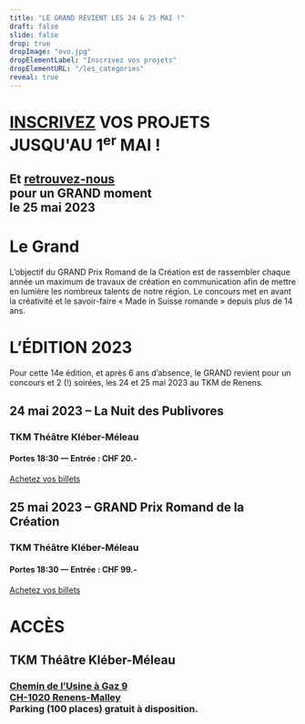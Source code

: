 ```yaml
---
title: "LE GRAND REVIENT LES 24 & 25 MAI !"
draft: false
slide: false
drop: true
dropImage: "ovo.jpg"
dropElementLabel: "Inscrivez vos projets"
dropElementURL: "/les_categories"
reveal: true
---
```




<div class="reveal">	
	<h1><a href="/les_categories">INSCRIVEZ</a> VOS PROJETS JUSQU'AU&nbsp;1<sup>er</sup>&nbsp;MAI&nbsp;!</h1>
	<h2>Et <a href="/billetterie_inscription/">retrouvez-nous</a><br/> pour&nbsp;un&nbsp;GRAND&nbsp;moment<br/>le&nbsp;25&nbsp;mai&nbsp;2023</h2>
	<h1>Le Grand</h1>
	<p>L’objectif du GRAND Prix Romand de la Création est de rassembler chaque année un maximum de travaux de création en communication afin de mettre en lumière les nombreux talents de notre région. Le concours met en avant la créativité et le savoir-faire « Made in Suisse romande » depuis plus de 14 ans. </p>
	<h1>L’ÉDITION 2023</h1>
	
Pour cette 14e édition, et après 6 ans d’absence, le GRAND revient pour un concours et 2 (!) soirées, les 24 et 25 mai 2023 au TKM de Renens. 

## 24 mai 2023 – La Nuit des Publivores

### TKM Théâtre Kléber-Méleau
#### Portes 18:30 — Entrée : CHF 20.-

<a href="https://widget.weezevent.com/ticket/E918662/?code=11794&locale=fr-FR&width_auto=1&color_primary=00AEEF" onclick="var w=window.open('https://widget.weezevent.com/ticket/E918662/?code=11794&locale=fr-FR&width_auto=1&color_primary=00AEEF', 'Billetterie_weezevent', 'width=650, height=600, top=100, left=100, toolbar=no, resizable=yes, scrollbars=yes, status=no'); w.focus(); return false;">Achetez vos billets</a>


## 25 mai 2023 – GRAND Prix Romand de la Création

### TKM Théâtre Kléber-Méleau
#### Portes 18:30 — Entrée : CHF 99.- 

<a href="https://widget.weezevent.com/ticket/E918653/?code=44020&locale=fr-FR&width_auto=1&color_primary=00AEEF" onclick="var w=window.open('https://widget.weezevent.com/ticket/E918653/?code=44020&locale=fr-FR&width_auto=1&color_primary=00AEEF', 'Billetterie_weezevent', 'width=650, height=600, top=100, left=100, toolbar=no, resizable=yes, scrollbars=yes, status=no'); w.focus(); return false;">Achetez vos billets</a>
	
# ACCÈS
	
## **TKM Théâtre Kléber-Méleau**

### [Chemin de l’Usine à Gaz 9](https://goo.gl/maps/13694hi9APVydJRh8)<br/>[CH-1020 Renens-Malley](https://goo.gl/maps/13694hi9APVydJRh8)<br/>Parking (100 places) gratuit à disposition.

	
</div>
